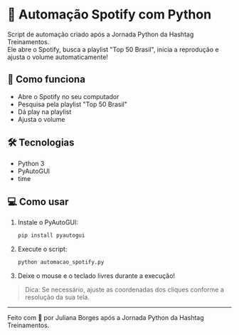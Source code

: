 # 🎵 Automação Spotify com Python

Script de automação criado após a Jornada Python da Hashtag Treinamentos.  
Ele abre o Spotify, busca a playlist "Top 50 Brasil", inicia a reprodução e ajusta o volume automaticamente!

## 🚀 Como funciona

- Abre o Spotify no seu computador
- Pesquisa pela playlist "Top 50 Brasil"
- Dá play na playlist
- Ajusta o volume

## 🛠️ Tecnologias

- Python 3
- PyAutoGUI
- time

## 💻 Como usar

1. Instale o PyAutoGUI:
   ```bash
   pip install pyautogui
   ```
2. Execute o script:
   ```bash
   python automacao_spotify.py
   ```
3. Deixe o mouse e o teclado livres durante a execução!

> Dica: Se necessário, ajuste as coordenadas dos cliques conforme a resolução da sua tela.

---

Feito com 💙 por Juliana Borges após a Jornada Python da Hashtag Treinamentos.
